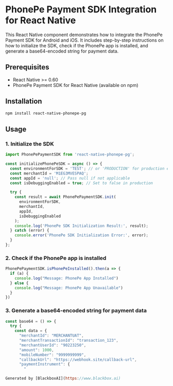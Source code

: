  # PhonePe Payment SDK Integration for React Native

This React Native component demonstrates how to integrate the PhonePe Payment SDK for Android and iOS. It includes step-by-step instructions on how to initialize the SDK, check if the PhonePe app is installed, and generate a base64-encoded string for payment data.

## Prerequisites

- React Native >= 0.60
- PhonePe Payment SDK for React Native (available on npm)

## Installation

```sh
npm install react-native-phonepe-pg
```

## Usage

### 1. Initialize the SDK

```javascript
import PhonePePaymentSDK from 'react-native-phonepe-pg';

const initializePhonePeSDK = async () => {
  const environmentForSDK = 'TEST'; // or 'PRODUCTION' for production environment
  const merchantId = 'M1EG3MVESPAQ';
  const appId = 'null'; // Pass null if not applicable
  const isDebuggingEnabled = true; // Set to false in production

  try {
    const result = await PhonePePaymentSDK.init(
      environmentForSDK,
      merchantId,
      appId,
      isDebuggingEnabled
    );
    console.log('PhonePe SDK Initialization Result:', result);
  } catch (error) {
    console.error('PhonePe SDK Initialization Error:', error);
  }
};
```

### 2. Check if the PhonePe app is installed

```javascript
PhonePePaymentSDK.isPhonePeInstalled().then(a => {
  if (a) {
    console.log("Message: PhonePe App Installed")
  } else {
    console.log("Message: PhonePe App Unavailable")
  }
})
```

### 3. Generate a base64-encoded string for payment data

```javascript
const base64 = () => {
  try {
    const data = {
      "merchantId": "MERCHANTUAT",
      "merchantTransactionId": "transaction_123",
      "merchantUserId": "90223250",
      "amount": 1000,
      "mobileNumber": "9999999999",
      "callbackUrl": "https://webhook.site/callback-url",
      "paymentInstrument": {
        "

Generated by [BlackboxAI](https://www.blackbox.ai)